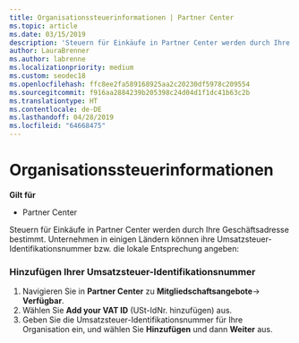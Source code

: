 ```yaml
---
title: Organisationssteuerinformationen | Partner Center
ms.topic: article
ms.date: 03/15/2019
description: 'Steuern für Einkäufe in Partner Center werden durch Ihre Geschäftsadresse bestimmt. Unternehmen in einigen Ländern können ihre Umsatzsteuer-Identifikationsnummer bzw. die lokale Entsprechung angeben:'
author: LauraBrenner
ms.author: labrenne
ms.localizationpriority: medium
ms.custom: seodec18
ms.openlocfilehash: ffc8ee2fa589168925aa2c20230df5978c209554
ms.sourcegitcommit: f916aa2884239b205398c24d04d1f1dc41b63c2b
ms.translationtype: HT
ms.contentlocale: de-DE
ms.lasthandoff: 04/28/2019
ms.locfileid: "64668475"
---
```

# <a name="organization-tax-information"></a>Organisationssteuerinformationen

**Gilt für**

-  Partner Center

Steuern für Einkäufe in Partner Center werden durch Ihre Geschäftsadresse bestimmt. Unternehmen in einigen Ländern können ihre Umsatzsteuer-Identifikationsnummer bzw. die lokale Entsprechung angeben:

### <a name="add-your-vat-id"></a>Hinzufügen Ihrer Umsatzsteuer-Identifikationsnummer

1.  Navigieren Sie in **Partner Center** zu **Mitgliedschaftsangebote**-> **Verfügbar**.
2.  Wählen Sie **Add your VAT ID** (USt-IdNr. hinzufügen) aus.
3.  Geben Sie die Umsatzsteuer-Identifikationsnummer für Ihre Organisation ein, und wählen Sie **Hinzufügen** und dann **Weiter** aus.





 



